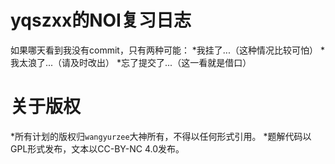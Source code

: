 # yqszxx的NOI复习日志
如果哪天看到我没有commit，只有两种可能：
*我挂了...（这种情况比较可怕）
*我太浪了...（请及时改出）
*忘了提交了...（这一看就是借口）

# 关于版权
*所有计划的版权归`wangyurzee`大神所有，不得以任何形式引用。
*题解代码以GPL形式发布，文本以CC-BY-NC 4.0发布。
